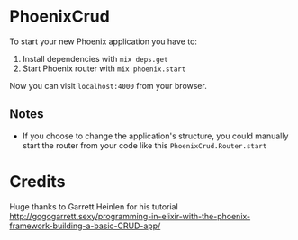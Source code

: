 # PhoenixCrud

To start your new Phoenix application you have to:

1. Install dependencies with `mix deps.get`
2. Start Phoenix router with `mix phoenix.start`

Now you can visit `localhost:4000` from your browser.


## Notes

* If you choose to change the application's structure, you could manually start the router from your code like this `PhoenixCrud.Router.start`

# Credits

Huge thanks to Garrett Heinlen for his tutorial http://gogogarrett.sexy/programming-in-elixir-with-the-phoenix-framework-building-a-basic-CRUD-app/